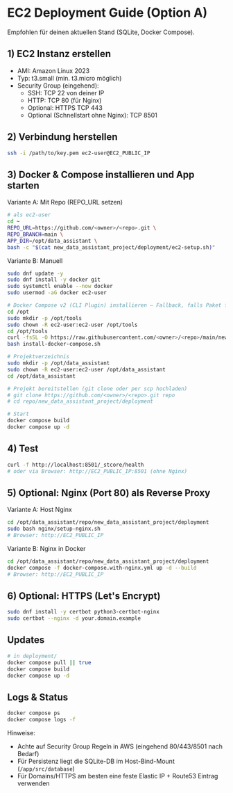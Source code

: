 # EC2 Deployment Guide (Option A)

Empfohlen für deinen aktuellen Stand (SQLite, Docker Compose).

## 1) EC2 Instanz erstellen
- AMI: Amazon Linux 2023
- Typ: t3.small (min. t3.micro möglich)
- Security Group (eingehend):
  - SSH: TCP 22 von deiner IP
  - HTTP: TCP 80 (für Nginx)
  - Optional: HTTPS TCP 443
  - Optional (Schnellstart ohne Nginx): TCP 8501

## 2) Verbindung herstellen
```bash
ssh -i /path/to/key.pem ec2-user@EC2_PUBLIC_IP
```

## 3) Docker & Compose installieren und App starten
Variante A: Mit Repo (REPO_URL setzen)
```bash
# als ec2-user
cd ~
REPO_URL=https://github.com/<owner>/<repo>.git \
REPO_BRANCH=main \
APP_DIR=/opt/data_assistant \
bash -c "$(cat new_data_assistant_project/deployment/ec2-setup.sh)"
```

Variante B: Manuell
```bash
sudo dnf update -y
sudo dnf install -y docker git
sudo systemctl enable --now docker
sudo usermod -aG docker ec2-user

# Docker Compose v2 (CLI Plugin) installieren – Fallback, falls Paket fehlt
cd /opt
sudo mkdir -p /opt/tools
sudo chown -R ec2-user:ec2-user /opt/tools
cd /opt/tools
curl -fsSL -O https://raw.githubusercontent.com/<owner>/<repo>/main/new_data_assistant_project/deployment/install-docker-compose.sh
bash install-docker-compose.sh

# Projektverzeichnis
sudo mkdir -p /opt/data_assistant
sudo chown -R ec2-user:ec2-user /opt/data_assistant
cd /opt/data_assistant

# Projekt bereitstellen (git clone oder per scp hochladen)
# git clone https://github.com/<owner>/<repo>.git repo
# cd repo/new_data_assistant_project/deployment

# Start
docker compose build
docker compose up -d
```

## 4) Test
```bash
curl -f http://localhost:8501/_stcore/health
# oder via Browser: http://EC2_PUBLIC_IP:8501 (ohne Nginx)
```

## 5) Optional: Nginx (Port 80) als Reverse Proxy
Variante A: Host Nginx
```bash
cd /opt/data_assistant/repo/new_data_assistant_project/deployment
sudo bash nginx/setup-nginx.sh
# Browser: http://EC2_PUBLIC_IP
```

Variante B: Nginx in Docker
```bash
cd /opt/data_assistant/repo/new_data_assistant_project/deployment
docker compose -f docker-compose.with-nginx.yml up -d --build
# Browser: http://EC2_PUBLIC_IP
```

## 6) Optional: HTTPS (Let's Encrypt)
```bash
sudo dnf install -y certbot python3-certbot-nginx
sudo certbot --nginx -d your.domain.example
```

## Updates
```bash
# in deployment/
docker compose pull || true
docker compose build
docker compose up -d
```

## Logs & Status
```bash
docker compose ps
docker compose logs -f
```

Hinweise:
- Achte auf Security Group Regeln in AWS (eingehend 80/443/8501 nach Bedarf)
- Für Persistenz liegt die SQLite-DB im Host-Bind-Mount (`/app/src/database`)
- Für Domains/HTTPS am besten eine feste Elastic IP + Route53 Eintrag verwenden
